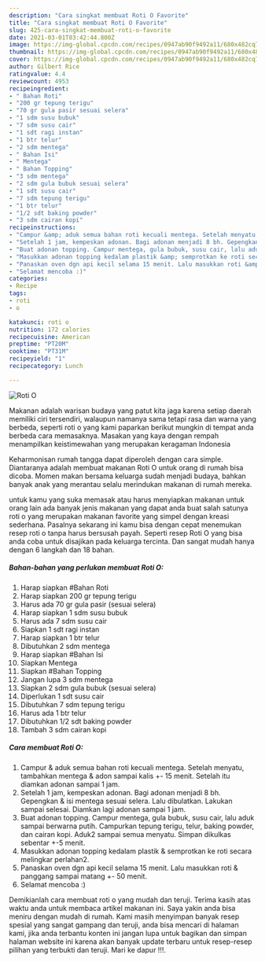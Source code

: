 ```yaml
---
description: "Cara singkat membuat Roti O Favorite"
title: "Cara singkat membuat Roti O Favorite"
slug: 425-cara-singkat-membuat-roti-o-favorite
date: 2021-03-01T03:42:44.800Z
image: https://img-global.cpcdn.com/recipes/0947ab90f9492a11/680x482cq70/roti-o-foto-resep-utama.jpg
thumbnail: https://img-global.cpcdn.com/recipes/0947ab90f9492a11/680x482cq70/roti-o-foto-resep-utama.jpg
cover: https://img-global.cpcdn.com/recipes/0947ab90f9492a11/680x482cq70/roti-o-foto-resep-utama.jpg
author: Gilbert Rice
ratingvalue: 4.4
reviewcount: 4953
recipeingredient:
- " Bahan Roti"
- "200 gr tepung terigu"
- "70 gr gula pasir sesuai selera"
- "1 sdm susu bubuk"
- "7 sdm susu cair"
- "1 sdt ragi instan"
- "1 btr telur"
- "2 sdm mentega"
- " Bahan Isi"
- " Mentega"
- " Bahan Topping"
- "3 sdm mentega"
- "2 sdm gula bubuk sesuai selera"
- "1 sdt susu cair"
- "7 sdm tepung terigu"
- "1 btr telur"
- "1/2 sdt baking powder"
- "3 sdm cairan kopi"
recipeinstructions:
- "Campur &amp; aduk semua bahan roti kecuali mentega. Setelah menyatu, tambahkan mentega &amp; adon sampai kalis +- 15 menit. Setelah itu diamkan adonan sampai 1 jam."
- "Setelah 1 jam, kempeskan adonan. Bagi adonan menjadi 8 bh. Gepengkan &amp; isi mentega sesuai selera. Lalu dibulatkan. Lakukan sampai selesai. Diamkan lagi adonan sampai 1 jam."
- "Buat adonan topping. Campur mentega, gula bubuk, susu cair, lalu aduk sampai berwarna putih. Campurkan tepung terigu, telur, baking powder, dan cairan kopi. Aduk2 sampai semua menyatu. Simpan dikulkas sebentar +-5 menit."
- "Masukkan adonan topping kedalam plastik &amp; semprotkan ke roti secara melingkar perlahan2."
- "Panaskan oven dgn api kecil selama 15 menit. Lalu masukkan roti &amp; panggang sampai matang +- 50 menit."
- "Selamat mencoba :)"
categories:
- Recipe
tags:
- roti
- o

katakunci: roti o 
nutrition: 172 calories
recipecuisine: American
preptime: "PT20M"
cooktime: "PT31M"
recipeyield: "1"
recipecategory: Lunch

---
```



![Roti O](https://img-global.cpcdn.com/recipes/0947ab90f9492a11/680x482cq70/roti-o-foto-resep-utama.jpg)

Makanan adalah warisan budaya yang patut kita jaga karena setiap daerah memiliki ciri tersendiri, walaupun namanya sama tetapi rasa dan warna yang berbeda, seperti roti o yang kami paparkan berikut mungkin di tempat anda berbeda cara memasaknya. Masakan yang kaya dengan rempah menampilkan keistimewahan yang merupakan keragaman Indonesia

Keharmonisan rumah tangga dapat diperoleh dengan cara simple. Diantaranya adalah membuat makanan Roti O untuk orang di rumah bisa dicoba. Momen makan bersama keluarga sudah menjadi budaya, bahkan banyak anak yang merantau selalu merindukan makanan di rumah mereka.



untuk kamu yang suka memasak atau harus menyiapkan makanan untuk orang lain ada banyak jenis makanan yang dapat anda buat salah satunya roti o yang merupakan makanan favorite yang simpel dengan kreasi sederhana. Pasalnya sekarang ini kamu bisa dengan cepat menemukan resep roti o tanpa harus bersusah payah.
Seperti resep Roti O yang bisa anda coba untuk disajikan pada keluarga tercinta. Dan sangat mudah hanya dengan 6 langkah dan 18 bahan.


<!--inarticleads1-->

##### Bahan-bahan yang perlukan membuat Roti O:

1. Harap siapkan  #Bahan Roti
1. Harap siapkan 200 gr tepung terigu
1. Harus ada 70 gr gula pasir (sesuai selera)
1. Harap siapkan 1 sdm susu bubuk
1. Harus ada 7 sdm susu cair
1. Siapkan 1 sdt ragi instan
1. Harap siapkan 1 btr telur
1. Dibutuhkan 2 sdm mentega
1. Harap siapkan  #Bahan Isi
1. Siapkan  Mentega
1. Siapkan  #Bahan Topping
1. Jangan lupa 3 sdm mentega
1. Siapkan 2 sdm gula bubuk (sesuai selera)
1. Diperlukan 1 sdt susu cair
1. Dibutuhkan 7 sdm tepung terigu
1. Harus ada 1 btr telur
1. Dibutuhkan 1/2 sdt baking powder
1. Tambah 3 sdm cairan kopi




<!--inarticleads2-->

##### Cara membuat  Roti O:

1. Campur &amp; aduk semua bahan roti kecuali mentega. Setelah menyatu, tambahkan mentega &amp; adon sampai kalis +- 15 menit. Setelah itu diamkan adonan sampai 1 jam.
1. Setelah 1 jam, kempeskan adonan. Bagi adonan menjadi 8 bh. Gepengkan &amp; isi mentega sesuai selera. Lalu dibulatkan. Lakukan sampai selesai. Diamkan lagi adonan sampai 1 jam.
1. Buat adonan topping. Campur mentega, gula bubuk, susu cair, lalu aduk sampai berwarna putih. Campurkan tepung terigu, telur, baking powder, dan cairan kopi. Aduk2 sampai semua menyatu. Simpan dikulkas sebentar +-5 menit.
1. Masukkan adonan topping kedalam plastik &amp; semprotkan ke roti secara melingkar perlahan2.
1. Panaskan oven dgn api kecil selama 15 menit. Lalu masukkan roti &amp; panggang sampai matang +- 50 menit.
1. Selamat mencoba :)




Demikianlah cara membuat roti o yang mudah dan teruji. Terima kasih atas waktu anda untuk membaca artikel makanan ini. Saya yakin anda bisa meniru dengan mudah di rumah. Kami masih menyimpan banyak resep spesial yang sangat gampang dan teruji, anda bisa mencari di halaman kami, jika anda terbantu konten ini jangan lupa untuk bagikan dan simpan halaman website ini karena akan banyak update terbaru untuk resep-resep pilihan yang terbukti dan teruji. Mari ke dapur !!!. 
